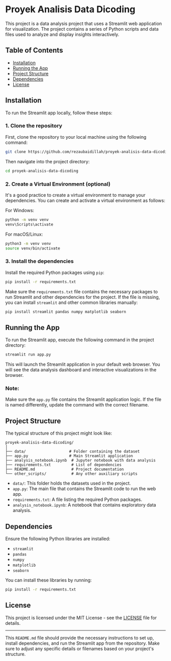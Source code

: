 # Proyek Analisis Data Dicoding

This project is a data analysis project that uses a Streamlit web application for visualization. The project contains a series of Python scripts and data files used to analyze and display insights interactively.

## Table of Contents

- [Installation](#installation)
- [Running the App](#running-the-app)
- [Project Structure](#project-structure)
- [Dependencies](#dependencies)
- [License](#license)

## Installation

To run the Streamlit app locally, follow these steps:

### 1. Clone the repository

First, clone the repository to your local machine using the following command:

```bash
git clone https://github.com/rezaubaidillah/proyek-analisis-data-dicoding.git
```

Then navigate into the project directory:

```bash
cd proyek-analisis-data-dicoding
```

### 2. Create a Virtual Environment (optional)

It's a good practice to create a virtual environment to manage your dependencies. You can create and activate a virtual environment as follows:

For Windows:
```bash
python -m venv venv
venv\Scripts\activate
```

For macOS/Linux:
```bash
python3 -m venv venv
source venv/bin/activate
```

### 3. Install the dependencies

Install the required Python packages using `pip`:

```bash
pip install -r requirements.txt
```

Make sure the `requirements.txt` file contains the necessary packages to run Streamlit and other dependencies for the project. If the file is missing, you can install `streamlit` and other common libraries manually:

```bash
pip install streamlit pandas numpy matplotlib seaborn
```

## Running the App

To run the Streamlit app, execute the following command in the project directory:

```bash
streamlit run app.py
```

This will launch the Streamlit application in your default web browser. You will see the data analysis dashboard and interactive visualizations in the browser.

### Note:
Make sure the `app.py` file contains the Streamlit application logic. If the file is named differently, update the command with the correct filename.

## Project Structure

The typical structure of this project might look like:

```
proyek-analisis-data-dicoding/
│
├── data/                   # Folder containing the dataset
├── app.py                  # Main Streamlit application
├── analysis_notebook.ipynb  # Jupyter notebook with data analysis
├── requirements.txt         # List of dependencies
├── README.md                # Project documentation
└── other_scripts/           # Any other auxiliary scripts
```

- `data/`: This folder holds the datasets used in the project.
- `app.py`: The main file that contains the Streamlit code to run the web app.
- `requirements.txt`: A file listing the required Python packages.
- `analysis_notebook.ipynb`: A notebook that contains exploratory data analysis.

## Dependencies

Ensure the following Python libraries are installed:

- `streamlit`
- `pandas`
- `numpy`
- `matplotlib`
- `seaborn`

You can install these libraries by running:

```bash
pip install -r requirements.txt
```

## License

This project is licensed under the MIT License - see the [LICENSE](LICENSE) file for details.

---

This `README.md` file should provide the necessary instructions to set up, install dependencies, and run the Streamlit app from the repository. Make sure to adjust any specific details or filenames based on your project's structure.
